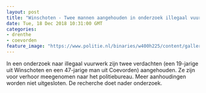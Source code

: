```yaml
---
layout: post
title: "Winschoten - Twee mannen aangehouden in onderzoek illegaal vuurwerk"
date: Tue, 18 Dec 2018 10:31:00 GMT
categories: 
- drenthe 
- coevorden 
feature_image: "https://www.politie.nl/binaries/w400h225/content/gallery/politie/nieuws/2018/december/01-nn/vuurwerk-youtube.jpg"
---
```


In een onderzoek naar illegaal vuurwerk zijn  twee verdachten (een 19-jarige uit Winschoten en een 47-jarige man uit Coevorden) aangehouden. Ze zijn voor verhoor meegenomen naar het politiebureau. Meer aanhoudingen worden niet uitgesloten. De recherche doet nader onderzoek.
